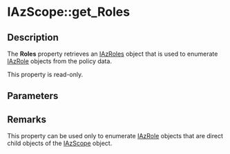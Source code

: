 # IAzScope::get_Roles

## Description

The **Roles** property retrieves an [IAzRoles](https://learn.microsoft.com/windows/desktop/api/azroles/nn-azroles-iazroles) object that is used to enumerate [IAzRole](https://learn.microsoft.com/windows/desktop/api/azroles/nn-azroles-iazrole) objects from the policy data.

This property is read-only.

## Parameters

## Remarks

This property can be used only to enumerate [IAzRole](https://learn.microsoft.com/windows/desktop/api/azroles/nn-azroles-iazrole) objects that are direct child objects of the [IAzScope](https://learn.microsoft.com/windows/desktop/api/azroles/nn-azroles-iazscope) object.